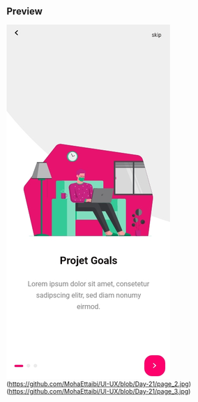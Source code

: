 ## Preview
![Preview](https://github.com/MohaEttaibi/UI-UX/blob/Day-21/page_1.jpg)
(https://github.com/MohaEttaibi/UI-UX/blob/Day-21/page_2.jpg)
(https://github.com/MohaEttaibi/UI-UX/blob/Day-21/page_3.jpg)